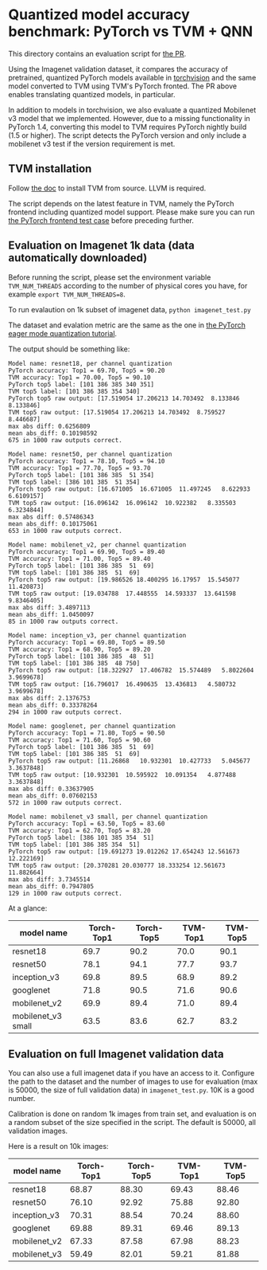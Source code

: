 # Quantized model accuracy benchmark: PyTorch vs TVM + QNN

This directory contains an evaluation script for [the PR](https://github.com/apache/incubator-tvm/pull/4977).

Using the Imagenet validation dataset, it compares the accuracy of pretrained, quantized PyTorch models available in [torchvision](https://github.com/pytorch/vision/tree/master/torchvision/models/quantization) and the same model converted to TVM using TVM's PyTorch fronted. The PR above enables translating quantized models, in particular.

In addition to models in torchvision, we also evaluate a quantized Mobilenet v3 model that we implemented. However, due to a missing functionality in PyTorch 1.4, converting this model to TVM requires PyTorch nightly build (1.5 or higher). The script detects the PyTorch version and only include a mobilenet v3 test if the version requirement is met.

## TVM installation

Follow [the doc](https://docs.tvm.ai/install/from_source.html) to install TVM from source. LLVM is required.

The script depends on the latest feature in TVM, namely the PyTorch frontend including quantized model support. Please make sure you can run [the PyTorch frontend test case](https://github.com/apache/incubator-tvm/blob/master/tests/python/frontend/pytorch/test_forward.py) before preceding further.


## Evaluation on Imagenet 1k data (data automatically downloaded)

Before running the script, please set the environment variable `TVM_NUM_THREADS` according to the number of physical cores you have, for example ```export TVM_NUM_THREADS=8```.

To run evalaution on 1k subset of imagenet data,
```python imagenet_test.py```

The dataset and evalation metric are the same as the one in [the PyTorch eager mode quantization tutorial](https://pytorch.org/tutorials/advanced/static_quantization_tutorial.html).

The output should be something like:

```
Model name: resnet18, per channel quantization
PyTorch accuracy: Top1 = 69.70, Top5 = 90.20
TVM accuracy: Top1 = 70.00, Top5 = 90.10
PyTorch top5 label: [101 386 385 340 351]
TVM top5 label: [101 386 385 354 340]
PyTorch top5 raw output: [17.519054 17.206213 14.703492  8.133846  8.133846]
TVM top5 raw output: [17.519054 17.206213 14.703492  8.759527  8.446687]
max abs diff: 0.6256809
mean abs_diff: 0.10198592
675 in 1000 raw outputs correct.

Model name: resnet50, per channel quantization
PyTorch accuracy: Top1 = 78.10, Top5 = 94.10
TVM accuracy: Top1 = 77.70, Top5 = 93.70
PyTorch top5 label: [101 386 385  51 354]
TVM top5 label: [386 101 385  51 354]
PyTorch top5 raw output: [16.671005  16.671005  11.497245   8.622933   6.6109157]
TVM top5 raw output: [16.096142  16.096142  10.922382   8.335503   6.3234844]
max abs diff: 0.57486343
mean abs_diff: 0.10175061
653 in 1000 raw outputs correct.

Model name: mobilenet_v2, per channel quantization
PyTorch accuracy: Top1 = 69.90, Top5 = 89.40
TVM accuracy: Top1 = 71.00, Top5 = 89.40
PyTorch top5 label: [101 386 385  51  69]
TVM top5 label: [101 386 385  51  69]
PyTorch top5 raw output: [19.986526 18.400295 16.17957  15.545077 11.420873]
TVM top5 raw output: [19.034788  17.448555  14.593337  13.641598   9.8346405]
max abs diff: 3.4897113
mean abs_diff: 1.0450097
85 in 1000 raw outputs correct.

Model name: inception_v3, per channel quantization
PyTorch accuracy: Top1 = 69.80, Top5 = 89.50
TVM accuracy: Top1 = 68.90, Top5 = 89.20
PyTorch top5 label: [101 386 385  48  51]
TVM top5 label: [101 386 385  48 750]
PyTorch top5 raw output: [18.322927  17.406782  15.574489   5.8022604  3.9699678]
TVM top5 raw output: [16.796017  16.490635  13.436813   4.580732   3.9699678]
max abs diff: 2.1376753
mean abs_diff: 0.33378264
294 in 1000 raw outputs correct.

Model name: googlenet, per channel quantization
PyTorch accuracy: Top1 = 71.80, Top5 = 90.50
TVM accuracy: Top1 = 71.60, Top5 = 90.60
PyTorch top5 label: [101 386 385  51  69]
TVM top5 label: [101 386 385  51  69]
PyTorch top5 raw output: [11.26868   10.932301  10.427733   5.045677   3.3637848]
TVM top5 raw output: [10.932301  10.595922  10.091354   4.877488   3.3637848]
max abs diff: 0.33637905
mean abs_diff: 0.07602153
572 in 1000 raw outputs correct.

Model name: mobilenet_v3 small, per channel quantization
PyTorch accuracy: Top1 = 63.50, Top5 = 83.60
TVM accuracy: Top1 = 62.70, Top5 = 83.20
PyTorch top5 label: [386 101 385 354  51]
TVM top5 label: [101 386 385 354  51]
PyTorch top5 raw output: [19.691273 19.012262 17.654243 12.561673 12.222169]
TVM top5 raw output: [20.370281 20.030777 18.333254 12.561673 11.882664]
max abs diff: 3.7345514
mean abs_diff: 0.7947805
129 in 1000 raw outputs correct.
```

At a glance:

model name | Torch-Top1 | Torch-Top5 | TVM-Top1 | TVM-Top5
-- | -- | -- | -- | --
resnet18 | 69.7 | 90.2 | 70.0 | 90.1
resnet50 | 78.1 | 94.1 | 77.7 | 93.7
inception_v3 | 69.8| 89.5| 68.9 | 89.2
googlenet| 71.8| 90.5 | 71.6 | 90.6
mobilenet_v2 | 69.9| 89.4| 71.0 | 89.4
mobilenet_v3 small| 63.5| 83.6| 62.7| 83.2


## Evaluation on full Imagenet validation data

You can also use a full imagenet data if you have an access to it. Configure the path to the dataset and the number of images to use for evaluation (max is 50000, the size of full validation data) in `imagenet_test.py`. 10K is a good number.

Calibration is done on random 1k images from train set, and evaluation is on a random subset of the size specified in the script. The default is 50000, all validation images.

Here is a result on 10k images:

model name | Torch-Top1 | Torch-Top5 | TVM-Top1 | TVM-Top5
-- | -- | -- | -- | --
resnet18 | 68.87 | 88.30 | 69.43| 88.46
resnet50 | 76.10 | 92.92 | 75.88| 92.80
inception_v3 | 70.31| 88.54| 70.24 | 88.60
googlenet| 69.88 | 89.31| 69.46| 89.13
mobilenet_v2 | 67.33 | 87.58 | 67.98| 88.23
mobilenet_v3 | 59.49| 82.01| 59.21| 81.88
